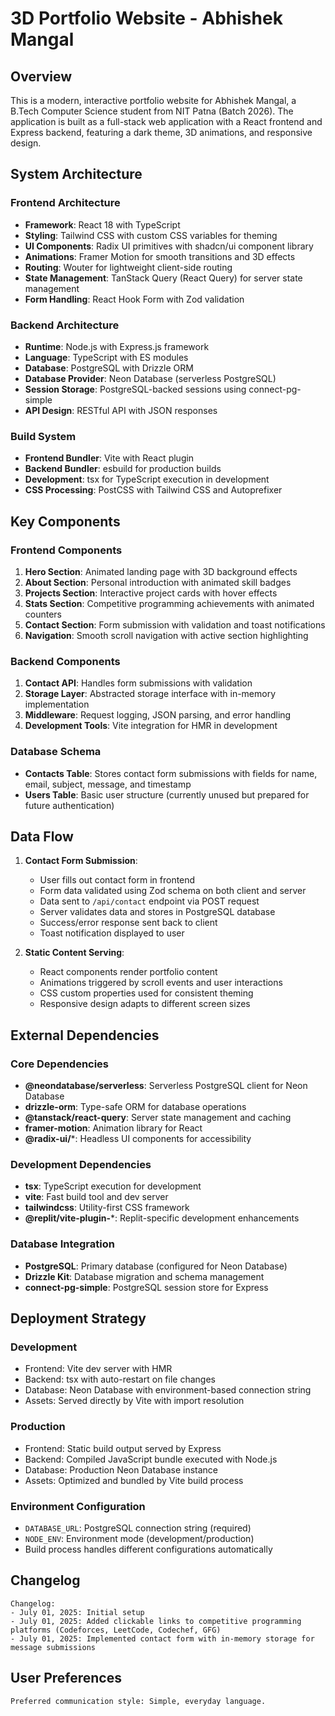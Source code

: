 # 3D Portfolio Website - Abhishek Mangal

## Overview

This is a modern, interactive portfolio website for Abhishek Mangal, a B.Tech Computer Science student from NIT Patna (Batch 2026). The application is built as a full-stack web application with a React frontend and Express backend, featuring a dark theme, 3D animations, and responsive design.

## System Architecture

### Frontend Architecture
- **Framework**: React 18 with TypeScript
- **Styling**: Tailwind CSS with custom CSS variables for theming
- **UI Components**: Radix UI primitives with shadcn/ui component library
- **Animations**: Framer Motion for smooth transitions and 3D effects
- **Routing**: Wouter for lightweight client-side routing
- **State Management**: TanStack Query (React Query) for server state management
- **Form Handling**: React Hook Form with Zod validation

### Backend Architecture
- **Runtime**: Node.js with Express.js framework
- **Language**: TypeScript with ES modules
- **Database**: PostgreSQL with Drizzle ORM
- **Database Provider**: Neon Database (serverless PostgreSQL)
- **Session Storage**: PostgreSQL-backed sessions using connect-pg-simple
- **API Design**: RESTful API with JSON responses

### Build System
- **Frontend Bundler**: Vite with React plugin
- **Backend Bundler**: esbuild for production builds
- **Development**: tsx for TypeScript execution in development
- **CSS Processing**: PostCSS with Tailwind CSS and Autoprefixer

## Key Components

### Frontend Components
1. **Hero Section**: Animated landing page with 3D background effects
2. **About Section**: Personal introduction with animated skill badges
3. **Projects Section**: Interactive project cards with hover effects
4. **Stats Section**: Competitive programming achievements with animated counters
5. **Contact Section**: Form submission with validation and toast notifications
6. **Navigation**: Smooth scroll navigation with active section highlighting

### Backend Components
1. **Contact API**: Handles form submissions with validation
2. **Storage Layer**: Abstracted storage interface with in-memory implementation
3. **Middleware**: Request logging, JSON parsing, and error handling
4. **Development Tools**: Vite integration for HMR in development

### Database Schema
- **Contacts Table**: Stores contact form submissions with fields for name, email, subject, message, and timestamp
- **Users Table**: Basic user structure (currently unused but prepared for future authentication)

## Data Flow

1. **Contact Form Submission**:
   - User fills out contact form in frontend
   - Form data validated using Zod schema on both client and server
   - Data sent to `/api/contact` endpoint via POST request
   - Server validates data and stores in PostgreSQL database
   - Success/error response sent back to client
   - Toast notification displayed to user

2. **Static Content Serving**:
   - React components render portfolio content
   - Animations triggered by scroll events and user interactions
   - CSS custom properties used for consistent theming
   - Responsive design adapts to different screen sizes

## External Dependencies

### Core Dependencies
- **@neondatabase/serverless**: Serverless PostgreSQL client for Neon Database
- **drizzle-orm**: Type-safe ORM for database operations
- **@tanstack/react-query**: Server state management and caching
- **framer-motion**: Animation library for React
- **@radix-ui/***: Headless UI components for accessibility

### Development Dependencies
- **tsx**: TypeScript execution for development
- **vite**: Fast build tool and dev server
- **tailwindcss**: Utility-first CSS framework
- **@replit/vite-plugin-***: Replit-specific development enhancements

### Database Integration
- **PostgreSQL**: Primary database (configured for Neon Database)
- **Drizzle Kit**: Database migration and schema management
- **connect-pg-simple**: PostgreSQL session store for Express

## Deployment Strategy

### Development
- Frontend: Vite dev server with HMR
- Backend: tsx with auto-restart on file changes
- Database: Neon Database with environment-based connection string
- Assets: Served directly by Vite with import resolution

### Production
- Frontend: Static build output served by Express
- Backend: Compiled JavaScript bundle executed with Node.js
- Database: Production Neon Database instance
- Assets: Optimized and bundled by Vite build process

### Environment Configuration
- `DATABASE_URL`: PostgreSQL connection string (required)
- `NODE_ENV`: Environment mode (development/production)
- Build process handles different configurations automatically

## Changelog

```
Changelog:
- July 01, 2025: Initial setup
- July 01, 2025: Added clickable links to competitive programming platforms (Codeforces, LeetCode, Codechef, GFG)
- July 01, 2025: Implemented contact form with in-memory storage for message submissions
```

## User Preferences

```
Preferred communication style: Simple, everyday language.
```